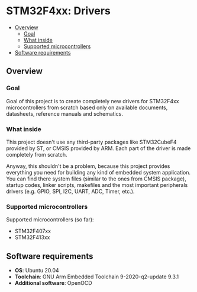 # STM32F4xx: Drivers

- [Overview](#overview)
    - [Goal](#goal)
    - [What inside](#what-inside)
    - [Supported microcontrollers](#supported-microcontrollers)
- [Software requirements](#software-requirements)



## Overview

### Goal

Goal of this project is to create completely new drivers for STM32F4xx
microcontrollers from scratch based only on available documents, datasheets,
reference manuals and schematics.


### What inside

This project doesn't use any third-party packages like STM32CubeF4 provided by
ST, or CMSIS provided by ARM. Each part of the driver is made completely from
scratch.

Anyway, this shouldn't be a problem, because this project provides everything 
you need for building any kind of embedded system application. You can find
there system files (similar to the ones from CMSIS package), startup
codes, linker scripts, makefiles and the most important peripherals drivers
(e.g. GPIO, SPI, I2C, UART, ADC, Timer, etc.).


### Supported microcontrollers

Supported microcontrollers (so far):

* STM32F407xx
* STM32F413xx



## Software requirements

* **OS**: Ubuntu 20.04
* **Toolchain**: GNU Arm Embedded Toolchain 9-2020-q2-update 9.3.1
* **Additional software**: OpenOCD


